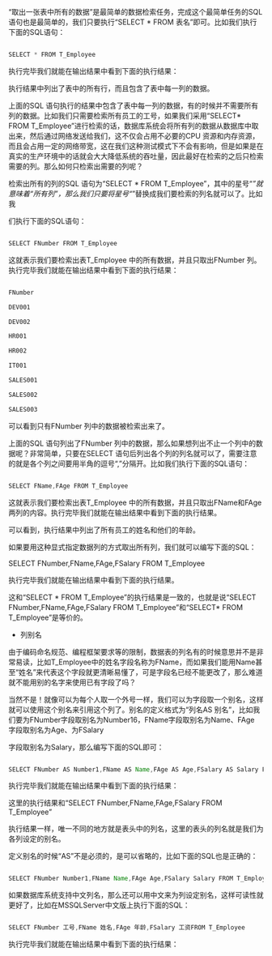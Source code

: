 “取出一张表中所有的数据”是最简单的数据检索任务，完成这个最简单任务的SQL语句也是最简单的，我们只要执行“SELECT * FROM 表名”即可。比如我们执行下面的SQL语句：
```java  
SELECT * FROM T_Employee
```
执行完毕我们就能在输出结果中看到下面的执行结果：
  
执行结果中列出了表中的所有行，而且包含了表中每一列的数据。
上面的SQL 语句执行的结果中包含了表中每一列的数据，有的时候并不需要所有列的数据。比如我们只需要检索所有员工的工号，如果我们采用“SELECT* FROM T_Employee”进行检索的话，数据库系统会将所有列的数据从数据库中取出来，然后通过网络发送给我们，这不仅会占用不必要的CPU 资源和内存资源，而且会占用一定的网络带宽，这在我们这种测试模式下不会有影响，但是如果是在真实的生产环境中的话就会大大降低系统的吞吐量，因此最好在检索的之后只检索需要的列。那么如何只检索出需要的列呢？
检索出所有的列的SQL 语句为“SELECT * FROM T_Employee”，其中的星号“*”就意味着“所有列”，那么我们只要将星号“*”替换成我们要检索的列名就可以了。比如我
们执行下面的SQL语句：
```java  
SELECT FNumber FROM T_Employee
```
这就表示我们要检索出表T_Employee 中的所有数据，并且只取出FNumber 列。执行完毕我们就能在输出结果中看到下面的执行结果：
```java  
FNumber
DEV001
DEV002
HR001
HR002
IT001
SALES001
SALES002
SALES003
```
可以看到只有FNumber 列中的数据被检索出来了。
上面的SQL 语句列出了FNumber 列中的数据，那么如果想列出不止一个列中的数据呢？非常简单，只要在SELECT 语句后列出各个列的列名就可以了，需要注意的就是各个列之间要用半角的逗号“,”分隔开。比如我们执行下面的SQL语句：
```java  
SELECT FName,FAge FROM T_Employee
```
这就表示我们要检索出表T_Employee 中的所有数据，并且只取出FName和FAge两列的内容。执行完毕我们就能在输出结果中看到下面的执行结果。
可以看到，执行结果中列出了所有员工的姓名和他们的年龄。
如果要用这种显式指定数据列的方式取出所有列，我们就可以编写下面的SQL：
SELECT FNumber,FName,FAge,FSalary FROM T_Employee
执行完毕我们就能在输出结果中看到下面的执行结果。
这和“SELECT * FROM T_Employee”的执行结果是一致的，也就是说“SELECT FNumber,FName,FAge,FSalary FROM T_Employee”和“SELECT* FROM T_Employee”是等价的。
* 列别名
由于编码命名规范、编程框架要求等的限制，数据表的列名有的时候意思并不是非常易读，比如T_Employee中的姓名字段名称为FName，而如果我们能用Name甚至“姓名”来代表这个字段就更清晰易懂了，可是字段名已经不能更改了，那么难道就不能用别的名字来使用已有字段了吗？
当然不是！就像可以为每个人取一个外号一样，我们可以为字段取一个别名，这样就可以使用这个别名来引用这个列了。别名的定义格式为“列名AS 别名”，比如我们要为FNumber字段取别名为Number16，FName字段取别名为Name、FAge 字段取别名为Age、为FSalary
字段取别名为Salary，那么编写下面的SQL即可：
```java  
SELECT FNumber AS Number1,FName AS Name,FAge AS Age,FSalary AS Salary FROM T_Employee
```
执行完毕我们就能在输出结果中看到下面的执行结果：
  
这里的执行结果和“SELECT FNumber,FName,FAge,FSalary FROM T_Employee”
执行结果一样，唯一不同的地方就是表头中的列名，这里的表头的列名就是我们为各列设定的别名。
定义别名的时候“AS”不是必须的，是可以省略的，比如下面的SQL也是正确的：
```java  
SELECT FNumber Number1,FName Name,FAge Age,FSalary Salary FROM T_Employee
```
如果数据库系统支持中文列名，那么还可以用中文来为列设定别名，这样可读性就更好了，比如在MSSQLServer中文版上执行下面的SQL：
```java  
SELECT FNumber 工号,FName 姓名,FAge 年龄,FSalary 工资FROM T_Employee
```
执行完毕我们就能在输出结果中看到下面的执行结果：
  